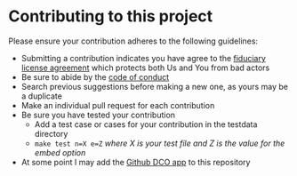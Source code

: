 # Contributing to this project

Please ensure your contribution adheres to the following guidelines:

 - Submitting a contribution indicates you have agree to the [fiduciary license agreement](https://github.com/cschneid-the-elder/antlrpp/blob/main/FLA.md) which protects both Us and You from bad actors
 - Be sure to abide by the [code of conduct](https://www.contributor-covenant.org/version/1/4/code-of-conduct/)
 - Search previous suggestions before making a new one, as yours may be a duplicate
 - Make an individual pull request for each contribution
 - Be sure you have tested your contribution
   - Add a test case or cases for your contribution in the testdata directory
   - `make test n=X e=Z` _where X is your test file and Z is the value for the embed option_
 - At some point I may add the [Github DCO app](https://github.com/apps/dco) to this repository 


